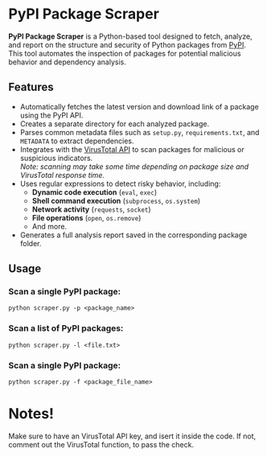 # PyPI Package Scraper

**PyPI Package Scraper** is a Python-based tool designed to fetch, analyze, and report on the structure and security of Python packages from [PyPI](https://pypi.org/). This tool automates the inspection of packages for potential malicious behavior and dependency analysis.

## Features

- Automatically fetches the latest version and download link of a package using the PyPI API.
- Creates a separate directory for each analyzed package.
- Parses common metadata files such as `setup.py`, `requirements.txt`, and `METADATA` to extract dependencies.
- Integrates with the [VirusTotal API](https://www.virustotal.com/) to scan packages for malicious or suspicious indicators.  
  _Note: scanning may take some time depending on package size and VirusTotal response time._
- Uses regular expressions to detect risky behavior, including:
  - **Dynamic code execution** (`eval`, `exec`)
  - **Shell command execution** (`subprocess`, `os.system`)
  - **Network activity** (`requests`, `socket`)
  - **File operations** (`open`, `os.remove`)
  - And more.
- Generates a full analysis report saved in the corresponding package folder.

## Usage
### Scan a single PyPI package:
```
python scraper.py -p <package_name>
```

### Scan a list of PyPI packages:
```
python scraper.py -l <file.txt>
```

### Scan a single PyPI package:
```
python scraper.py -f <package_file_name>
```

# Notes!
Make sure to have an VirusTotal API key, and isert it inside the code.
If not, comment out the VirusTotal function, to pass the check.
